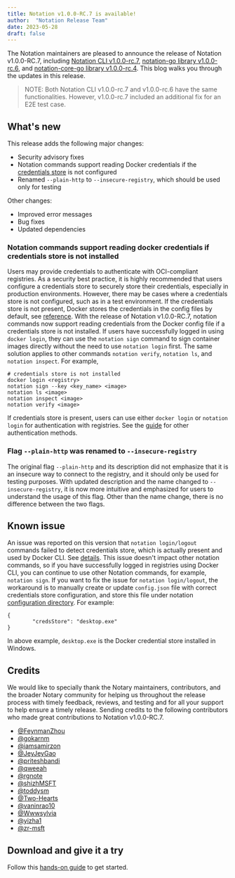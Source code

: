 ```yaml
---
title: Notation v1.0.0-RC.7 is available!
author:  "Notation Release Team"
date: 2023-05-28
draft: false
---
```


The Notation maintainers are pleased to announce the release of Notation v1.0.0-RC.7, including [Notation CLI v1.0.0-rc.7](https://github.com/notaryproject/notation/releases/tag/v1.0.0-rc.7), [notation-go library v1.0.0-rc.6](https://github.com/notaryproject/notation-go/releases/tag/v1.0.0-rc.6), and [notation-core-go library v1.0.0-rc.4](https://github.com/notaryproject/notation-core-go/releases/tag/v1.0.0-rc.4). This blog walks you through the updates in this release.

> NOTE: Both Notation CLI v1.0.0-rc.7 and v1.0.0-rc.6 have the same functionalities. However, v1.0.0-rc.7 included an additional fix for an E2E test case.

## What's new

This release adds the following major changes:

- Security advisory fixes
- Notation commands support reading Docker credentials if the [credentials store](https://docs.docker.com/engine/reference/commandline/login/#configure-the-credentials-store) is not configured
- Renamed `--plain-http` to `--insecure-registry`, which should be used only for testing

Other changes:

- Improved error messages
- Bug fixes
- Updated dependencies

### Notation commands support reading docker credentials if credentials store is not installed

Users may provide credentials to authenticate with OCI-compliant registries. As a security best practice, it is highly recommended that users configure a credentials store to securely store their credentials, especially in production environments. However, there may be cases where a credentials store is not configured, such as in a test environment. If the credentials store is not present, Docker stores the credentials in the config files by default, see [reference](https://docs.docker.com/engine/reference/commandline/login/#default-behavior). With the release of Notation v1.0.0-RC.7, notation commands now support reading credentials from the Docker config file if a credentials store is not installed. If users have successfully logged in using `docker login`, they can use the `notation sign` command to sign container images directly without the need to use `notation login` first. The same solution applies to other commands `notation verify`, `notation ls`, and `notation inspect`. For example,

```console
# credentials store is not installed
docker login <registry>
notation sign --key <key_name> <image>
notation ls <image>
notation inspect <image>
notation verify <image>
```

If credentials store is present, users can use either `docker login` or `notation login` for authentication with registries. See the [guide](https://notaryproject.dev/docs/how-to/registry-authentication/) for other authentication methods.

### Flag `--plain-http` was renamed to `--insecure-registry`

The original flag `--plain-http` and its description did not emphasize that it is an insecure way to connect to the registry, and it should only be used for testing purposes. With updated description and the name changed to `--insecure-registry`, it is now more intuitive and emphasized for users to understand the usage of this flag. Other than the name change, there is no difference between the two flags.

## Known issue

An issue was reported on this version that `notation login/logout` commands failed to detect credentials store, which is actually present and used by Docker CLI. See [details](https://github.com/notaryproject/notation/issues/696). This issue doesn't impact other notation commands, so if you have successfully logged in registries using Docker CLI, you can continue to use other Notation commands, for example, `notation sign`. If you want to fix the issue for `notation login/logout`, the workaround is to manually create or update `config.json` file with correct credentials store configuration, and store this file under notation [configuration directory](https://notaryproject.dev/docs/concepts/directory-structure/#general-configuration). For example:

```jsonc
{
        "credsStore": "desktop.exe"
}
```

In above example, `desktop.exe` is the Docker credential store installed in Windows.

## Credits

We would like to specially thank the Notary maintainers, contributors, and the broader Notary community for helping us throughout the release process with timely feedback, reviews, and testing and for all your support to help ensure a timely release. Sending credits to the following contributors who made great contributions to Notation v1.0.0-RC.7.

- [@FeynmanZhou](https://github.com/FeynmanZhou)
- [@gokarnm](https://github.com/gokarnm)
- [@iamsamirzon](https://github.com/iamsamirzon)
- [@JeyJeyGao](https://github.com/JeyJeyGao)
- [@priteshbandi](https://github.com/priteshbandi)
- [@qweeah](https://github.com/qweeah)
- [@rgnote](https://github.com/rgnote)
- [@shizhMSFT](https://github.com/shizhMSFT)
- [@toddysm](https://github.com/toddysm)
- [@Two-Hearts](https://github.com/Two-Hearts)
- [@vaninrao10](https://github.com/vaninrao10)
- [@Wwwsylvia](https://github.com/Wwwsylvia)
- [@yizha1](https://github.com/yizha1)
- [@zr-msft](https://github.com/zr-msft)

## Download and give it a try

Follow this [hands-on guide](https://notaryproject.dev/docs/quickstart/) to get started.
